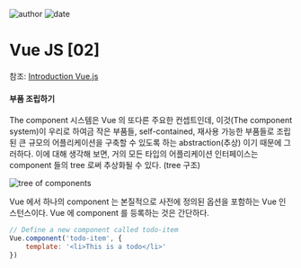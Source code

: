 
![author](https://img.shields.io/badge/author-daesungRa-lightgray.svg?style=flat-square)
![date](https://img.shields.io/badge/date-190901-lightgray.svg?style=flat-square)

# Vue JS [02]

참조: [Introduction Vue.js](https://vuejs.org/v2/guide/)

#### 부품 조립하기

The component 시스템은 Vue 의 또다른 주요한 컨셉트인데,
이것(The component system)이 우리로 하여금 작은 부품들, self-contained, 재사용 가능한 부품들로 조립된 큰 규모의 어플리케이션을
구축할 수 있도록 하는 abstraction(추상) 이기 때문에 그러하다.
이에 대해 생각해 보면, 거의 모든 타입의 어플리케이션 인터페이스는 component 들의 tree 로써 추상화될 수 있다. (tree 구조)

![tree of components](https://vuejs.org/images/components.png)

Vue 에서 하나의 component 는 본질적으로 사전에 정의된 옵션을 포함하는 Vue 인스턴스이다.
Vue 에 component 를 등록하는 것은 간단하다.

```javascript
// Define a new component called todo-item
Vue.component('todo-item', {
    template: '<li>This is a todo</li>'
})
```
